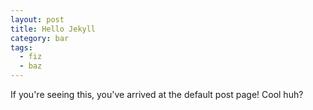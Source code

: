 ```yaml
---
layout: post
title: Hello Jekyll
category: bar
tags:
  - fiz
  - baz
---
```


If you're seeing this, you've arrived at the default post page!
Cool huh?
